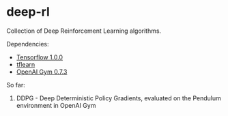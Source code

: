 # deep-rl
Collection of Deep Reinforcement Learning algorithms.

Dependencies: 

* [Tensorflow 1.0.0](https://www.tensorflow.org/install/)
* [tflearn](http://tflearn.org/installation/)
* [OpenAI Gym 0.7.3](https://github.com/openai/gym/)

So far: 

1. DDPG - Deep Deterministic Policy Gradients, evaluated on the Pendulum environment in OpenAI Gym
